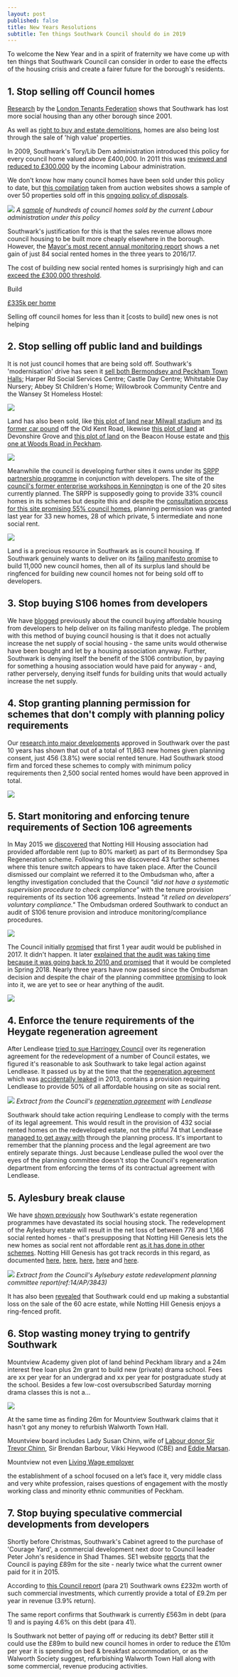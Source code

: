 ```yaml
---
layout: post
published: false
title: New Years Resolutions
subtitle: Ten things Southwark Council should do in 2019
---
```

To welcome the New Year and in a spirit of fraternity we have come up with ten things that Southwark Council can consider in order to ease the effects of the housing crisis and create a fairer future for the borough's residents.

## 1. Stop selling off Council homes
[Research](http://www.londontenants.org/publications/other/Boroughs%20SR%20loss%20or%20gain%202001-17%20(FF4).jpg) by the [London Tenants Federation](http://londontenants.org) shows that Southwark has lost more social housing than any other borough since 2001.

As well as [right to buy and estate demolitions](http://35percent.org/the-southwark-clearances/), homes are also being lost through the sale of 'high value' properties. 

In 2009, Southwark's Tory/Lib Dem administration introduced this policy for every council home valued above £400,000. In 2011 this was [reviewed and reduced to £300,000](http://moderngov.southwark.gov.uk/documents/s19458/Report%20Review%20of%20Void%20Disposal%20Strategy.pdf) by the incoming Labour administration.

We don't know how many council homes have been sold under this policy to date, but [this compilation](http://35percent.org/img/sold_by_southwark.pdf) taken from auction websites shows a sample of over 50 properties sold off in this [ongoing policy of disposals](http://moderngov.southwark.gov.uk/ieDecisionDetails.aspx?AIId=48244).

![](http://35percent.org/img/samplecouncilhomessold.png)
*A [sample](/sold_by_southwark.pdf) of hundreds of council homes sold by the current Labour administration under this policy*

Southwark's justification for this is that the sales revenue allows more council housing to be built more cheaply elsewhere in the borough. However, the [Mayor's most recent annual monitoring report](https://www.london.gov.uk/sites/default/files/amr_14_final_20180927.pdf) shows a net gain of just 84 social rented homes in the three years to 2016/17.

The cost of building new social rented homes is surprisingly high and can [exceed the £300,000 threshold](). 



Build

[£335k per home](http://moderngov.southwark.gov.uk/documents/s75190/Report%20Gateway%202%20-%20Contract%20Award%20Construction%20of%20New%20Build%20Units%20at%20Pelier%20Street.pdf)

 Selling off council homes for less than it [costs to build] new ones is not helping 

## 2. Stop selling off public land and buildings
It is not just council homes that are being sold off. Southwark's 'modernisation' drive has seen it [sell both Bermondsey and Peckham Town Halls](http://35percent.org/southwark-town-halls/); Harper Rd Social Services Centre; Castle Day Centre; Whitstable Day Nursery; Abbey St Children's Home; Willowbrook Community Centre and the Wansey St Homeless Hostel:

![](http://35percent.org/img/selloff2.png)

Land has also been sold, like [this plot of land near Milwall stadium](http://moderngov.southwark.gov.uk/ieDecisionDetails.aspx?Id=5885) and [its former car pound](http://moderngov.southwark.gov.uk/ieDecisionDetails.aspx?Id=6563) off the Old Kent Road, likewise [this plot of land](http://moderngov.southwark.gov.uk/ieIssueDetails.aspx?IId=50017404&PlanId=0&Opt=3#AI50577) at Devonshire Grove and [this plot of land](http://moderngov.southwark.gov.uk/ieDecisionDetails.aspx?Id=3755) on the Beacon House estate and [this one at Woods Road in Peckham](http://moderngov.southwark.gov.uk/ieDecisionDetails.aspx?AIId=29450).

<a href="http://35percent.org/img/soldland.png"><img src="http://35percent.org/img/soldland.png"></a>

Meanwhile the council is developing further sites it owns under its [SRPP partnership programme](https://www.southwark.gov.uk/regeneration/southwark-regeneration-in-partnership-programme) in conjunction with developers. The site of the [council's former enterprise workshops in Kennington](https://www.southwark.gov.uk/regeneration/southwark-regeneration-in-partnership-programme?chapter=7) is one of the 20 sites currently planned. The SRPP is supposedly going to provide 33% council homes in its schemes but despite this and despite the [consultation process for this site promising 55% council homes](https://consultations.southwark.gov.uk/planning-and-regeneration/2nd-round-consultation-braganza-street-workshops/supporting_documents/Braganza%20Online.pdf), planning permission was granted last year for 33 new homes, 28 of which private, 5 intermediate and none social rent.

![](http://35percent.org/img/braganzascheme2.png)

Land is a precious resource in Southwark as is council housing. If Southwark genuinely wants to deliver on its [failing manifesto promise](http://35percent.org/2018-11-12-11000-council-homes-manifesto-pledge/) to build 11,000 new council homes, then all of its surplus land should be ringfenced for building new council homes not for being sold off to developers.

## 3. Stop buying S106 homes from developers
We have [blogged](http://35percent.org/2018-11-12-11000-council-homes-manifesto-pledge/#buying-affordable-housing-instead) previously about the council buying affordable housing from developers to help deliver on its failing manifesto pledge. The problem with this method of buying council housing is that it does not actually increase the net supply of social housing - the same units would otherwise have been bought and let by a housing association anyway. Further, Southwark is denying itself the benefit of the S106 contribution, by paying for something a housing association would have paid for anyway - and, rather perversely, denying itself funds for building units that would actually increase the net supply.

## 4. Stop granting planning permission for schemes that don't comply with planning policy requirements
Our [research into major developments](http://35percent.org/img/major-schemes) approved in Southwark over the past 10 years has shown that out of a total of 11,863 new homes given planning consent, just 456 (3.8%) were social rented tenure. Had Southwark stood firm and forced these schemes to comply with minimum policy requirements then 2,500 social rented homes would have been approved in total.

![](http://35percent.org/img/majschemes.png)

## 5. Start monitoring and enforcing tenure requirements of Section 106 agreements
In May 2015 we [discovered](https://www.southwarknews.co.uk/news/southwark-council-probes-44-missing-social-homes/) that Notting Hill Housing association had provided affordable rent (up to 80% market) as part of its Bermondsey Spa Regeneration scheme. Following this we discovered 43 further schemes where this tenure switch appears to have taken place. After the Council dismissed our complaint we referred it to the Ombudsman who, after a lengthy investigation concluded that the Council _"did not have a systematic supervision procedure to check compliance"_ with the tenure provision requirements of its section 106 agreements. Instead _"it relied on developers’ voluntary compliance."_ The Ombudsman ordered Southwark to conduct an audit of S106 tenure provision and introduce monitoring/compliance procedures. 

![](http://35percent.org/img/LGOFinalDecisionSOR.png)

The Council initially [promised](https://www.southwarknews.co.uk/news/gov-report-finds-council-failed-years-monitor-developers-broken-promises-provide-social-housing/) that first 1 year audit would be published in 2017. It didn't happen. It later [explained that the audit was taking time because it was going back to 2010 and promised](https://www.southwarknews.co.uk/news/council-will-clamp-housing-providers-flunk-affordable-housing-promises/) that it would be completed in Spring 2018. Nearly three years have now passed since the Ombudsman decision and despite the chair of the planning committee [promising](https://twitter.com/cllrmseaton/status/1058056214230253573) to look into it, we are yet to see or hear anything of the audit.

![](http://35percent.org/img/snauditpromise2.png)

## 4. Enforce the tenure requirements of the Heygate regeneration agreement
After Lendlease [tried to sue Harringey Council](https://www.insidehousing.co.uk/news/lendlease-sues-haringey-council-over-4bn-vehicle-59072) over its regeneration agreement for the redevelopment of a number of Council estates, we figured it's reasonable to ask Southwark to take legal action against Lendlease. It passed us by at the time that the [regeneration agreement](https://southwarknotes.files.wordpress.com/2013/02/ra.pdf) which was [accidentally leaked](https://www.newstatesman.com/news/2013/02/southwark-accidentally-leaks-confidential-information) in 2013, contains a provision requiring Lendlease to provide 50% of all affordable housing on site as social rent.

![](http://35percent.org/img/ratenuresplit.png)
*Extract from the Council's [regeneration agreement](https://southwarknotes.files.wordpress.com/2013/02/ra.pdf) with Lendlease*

Southwark should take action requiring Lendlease to comply with the terms of its legal agreement. This would result in the provision of 432 social rented homes on the redeveloped estate, not the pitiful 74 that Lendlease [managed to get away with](https://www.theguardian.com/cities/2015/jun/25/london-developers-viability-planning-affordable-social-housing-regeneration-oliver-wainwright) through the planning process. It's important to remember that the planning process and the legal agreement are two entirely separate things. Just because Lendlease pulled the wool over the eyes of the planning committee doesn't stop the Council's regeneration department from enforcing the terms of its contractual agreement with Lendlease. 

## 5. Aylesbury break clause
We have [shown previously](http://35percent.org/the-southwark-clearances/) how Southwark's estate regeneration programmes have devastated its social housing stock. The redevelopment of the Aylesbury estate will result in the net loss of between 778 and 1,166 social rented homes - that's presupposing that Notting Hill Genesis lets the new homes as social rent not affordable rent [as it has done in other schemes](https://www.southwarknews.co.uk/news/council-takes-no-legal-action-over-44-missing-social-housing-units/). Notting Hill Genesis has got track records in this regard, as documented [here]( http://35percent.org/2017-01-16-draft-more-on-notting-hill/#former-notting-hill-exec-spills-beans-on-ceo), [here](https://www.theguardian.com/housing-network/2015/aug/14/social-housing-britain-future-profit-purpose-genesis), [here](https://www.theguardian.com/society/2018/jun/13/fury-affordable-homes-redeveloped-sold-housing-associations), [here](https://www.theguardian.com/society/2018/jun/13/fury-affordable-homes-redeveloped-sold-housing-associations) and [here](https://www.theguardian.com/society/2018/mar/24/london-social-housing-sell-off-protest-luxury-hotel).

![](http://35percent.org/img/aylesburynetloss.png)
*Extract from the Council's Aylsebury estate redevelopment planning committee report(ref:14/AP/3843)*

It has also been [revealed](https://www.theguardian.com/cities/2018/sep/12/london-council-aylesbury-estate-development-southwark-financial-risk) that Southwark could end up making a substantial loss on the sale of the 60 acre estate, while Notting Hill Genesis enjoys a ring-fenced profit.  

## 6. Stop wasting money trying to gentrify Southwark
Mountview Academy given plot of land behind Peckham library and a 24m interest free loan plus 2m grant to build new (private) drama school. Fees are xx per year for an undergrad and xx per year for postgraduate study at the school. Besides a few low-cost oversubscribed Saturday morning drama classes this is not a...

![](http://35percent.org/img/mview.jpg)



At the same time as finding 26m for Mountview Southwark claims that it hasn't got any money to refurbish Walworth Town Hall.

Mountview board includes Lady Susan Chinn, wife of [Labour donor Sir Trevor Chinn](https://www.totalpolitics.com/articles/news/sir-trevor-chinn-becomes-latest-labour-donor-fund-dan-jarvis-machine), Sir Brendan Barbour, Vikki Heywood (CBE) and [Eddie Marsan](https://twitter.com/eddiemarsan).

Mountview not even [Living Wage employer](https://www.livingwage.org.uk/accredited-living-wage-employers)

the establishment of a school focused on a let’s face it, very middle class and very white profession, raises questions of engagement with the mostly working class and minority ethnic communities of Peckham.

## 7. Stop buying speculative commercial developments from developers
Shortly before Christmas, Southwark's Cabinet agreed to the purchase of 'Courage Yard', a commercial development next door to Council leader Peter John's residence in Shad Thames. SE1 website [reports](https://www.london-se1.co.uk/news/view/9791) that the Council is paying £89m for the site - nearly twice what the current owner paid for it in 2015.

According to [this Council report](http://moderngov.southwark.gov.uk/documents/s76412/Report%20Treasury%20Management%20Outturn.pdf) (para 21) Southwark owns £232m worth of such commercial investments, which currently provide a total of £9.2m per year in revenue (3.9% return). 

The same report confirms that Southwark is currently £563m in debt (para 1) and is paying 4.6% on this debt (para 41). 

Is Southwark not better of paying off or reducing its debt?
Better still it could use the £89m to build new council homes in order to reduce the £10m per year it is spending on bed & breakfast accommodation, or as the Walworth Society suggest, refurbishing Walworth Town Hall along with some commercial, revenue producing activities.
